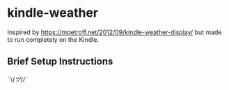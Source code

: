 # kindle-weather

Inspired by https://mpetroff.net/2012/09/kindle-weather-display/ but made to run completely on the Kindle.

## Brief Setup Instructions

¯\\_(ツ)_/¯
